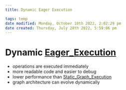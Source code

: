 ```yaml
---
title: Dynamic Eager Execution

tags: temp 
date modified: Monday, October 10th 2022, 2:02:29 pm
date created: Thursday, July 28th 2022, 5:59:06 pm
---
```


# Dynamic [Eager_Execution](Eager_Execution.md)
- operations are executed immediately
- more readable code and easier to debug
- lower performance than [Static_Graph_Execution](Static_Graph_Execution.md)
- graph architecture can evolve dynamically

